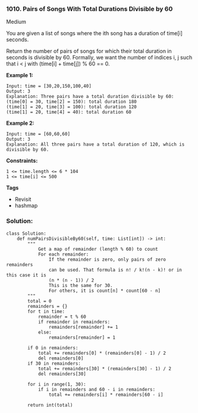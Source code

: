 ### 1010. Pairs of Songs With Total Durations Divisible by 60
Medium

You are given a list of songs where the ith song has a duration of time[i] seconds.

Return the number of pairs of songs for which their total duration in seconds is divisible by 60. Formally, we want the number of indices i, j such that i < j with (time[i] + time[j]) % 60 == 0. 

**Example 1:**
```
Input: time = [30,20,150,100,40]
Output: 3
Explanation: Three pairs have a total duration divisible by 60:
(time[0] = 30, time[2] = 150): total duration 180
(time[1] = 20, time[3] = 100): total duration 120
(time[1] = 20, time[4] = 40): total duration 60
```

**Example 2:**
```
Input: time = [60,60,60]
Output: 3
Explanation: All three pairs have a total duration of 120, which is divisible by 60.
``` 

**Constraints:**
```
1 <= time.length <= 6 * 104
1 <= time[i] <= 500
```

**Tags**
- Revisit
- hashmap

### Solution:
```
class Solution:
    def numPairsDivisibleBy60(self, time: List[int]) -> int:
        """
            Get a map of remainder (length % 60) to count
            For each remainder:
                If the remainder is zero, only pairs of zero remainders
                can be used. That formula is n! / k!(n - k)! or in this case it is 
                (n * (n - 1)) / 2
                This is the same for 30.
                For others, it is count[n] * count[60 - n]
        """
        total = 0
        remainders = {}
        for t in time:
            remainder = t % 60
            if remainder in remainders:
                remainders[remainder] += 1
            else:
                remainders[remainder] = 1
        
        if 0 in remainders:
            total += remainders[0] * (remainders[0] - 1) / 2
            del remainders[0]
        if 30 in remainders:
            total += remainders[30] * (remainders[30] - 1) / 2
            del remainders[30]
        
        for i in range(1, 30):
            if i in remainders and 60 - i in remainders:
                total += remainders[i] * remainders[60 - i]
        
        return int(total)
        
        
```
